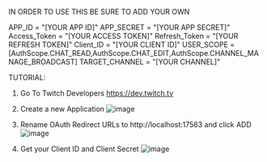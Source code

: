 IN ORDER TO USE THIS BE SURE TO ADD YOUR OWN

APP_ID = "[YOUR APP ID]"
APP_SECRET = "[YOUR APP SECRET]"
Access_Token = "[YOUR ACCESS TOKEN]"
Refresh_Token = "[YOUR REFRESH TOKEN]"
Client_ID = "[YOUR CLIENT ID]"
USER_SCOPE = [AuthScope.CHAT_READ,AuthScope.CHAT_EDIT,AuthScope.CHANNEL_MANAGE_BROADCAST]
TARGET_CHANNEL = "[YOUR CHANNEL]"

TUTORIAL:

1) Go To Twitch Developers
https://dev.twitch.tv
2) Create a new Application
![image](https://github.com/user-attachments/assets/432f74e0-a418-49d7-8b5c-15238c06da07)

3) Rename OAuth Redirect URLs to http://localhost:17563 and click ADD
![image](https://github.com/user-attachments/assets/b7a48fe9-4d1c-4f47-bcc7-0f4cec20c5de)

4) Get your Client ID and Client Secret
![image](https://github.com/user-attachments/assets/509421a6-8856-47ca-a30f-661306f2a59d)
